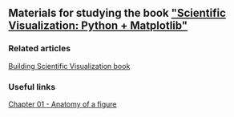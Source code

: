 ## Materials for studying the book ["Scientific Visualization: Python + Matplotlib"](https://github.com/rougier/scientific-visualization-book/blob/master/README.md)  

### Related articles
[Building Scientific Visualization book](https://labdmitriy.github.io/blog/building-scientific-visualization-book/)

### Useful links
[Chapter 01 - Anatomy of a figure](https://github.com/labdmitriy/sci-viz-book/blob/master/Links.md#chapter-01---anatomy-of-a-figure)